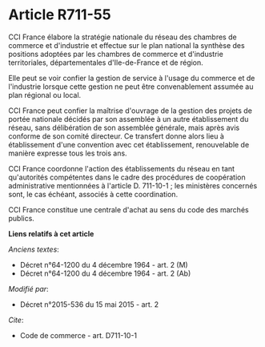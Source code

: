 # Article R711-55

CCI France  élabore la stratégie nationale du réseau des chambres de commerce et d'industrie et effectue sur le plan national
la synthèse des positions adoptées par les chambres de commerce et d'industrie territoriales, départementales d'Ile-de-France
et de région. 

Elle peut se voir confier la gestion de service à l'usage du commerce et de l'industrie lorsque cette gestion ne peut être
convenablement assumée au plan régional ou local.

CCI France peut confier la maîtrise d'ouvrage de la gestion des projets de portée nationale décidés par son assemblée à un
autre établissement du réseau, sans délibération de son assemblée générale, mais après avis conforme de son comité directeur.
Ce transfert donne alors lieu à établissement d'une convention avec cet établissement, renouvelable de manière expresse tous
les trois ans.

CCI France coordonne l'action des établissements du réseau en tant qu'autorités compétentes dans le cadre des procédures de
coopération administrative mentionnées à l'article D. 711-10-1 ; les ministères concernés sont, le cas échéant, associés à
cette coordination.

CCI France constitue une centrale d'achat au sens du code des marchés publics.

**Liens relatifs à cet article**

_Anciens textes_:

  - Décret n°64-1200 du 4 décembre 1964 - art. 2 (M)
  - Décret n°64-1200 du 4 décembre 1964 - art. 2 (Ab)

_Modifié par_:

  - Décret n°2015-536 du 15 mai 2015 - art. 2

_Cite_:

  - Code de commerce - art. D711-10-1
